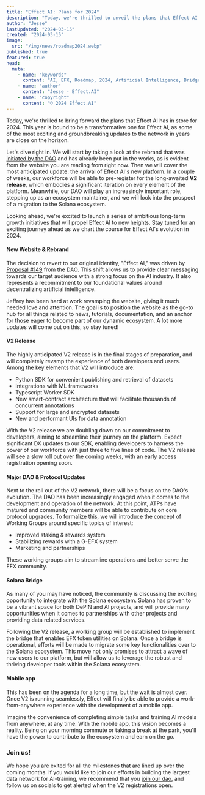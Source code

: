 ```yaml
---
title: "Effect AI: Plans for 2024"
description: "Today, we're thrilled to unveil the plans that Effect AI has in store for 2024"
author: "Jesse"
lastUpdated: "2024-03-15"
created: "2024-03-15"
image:
  src: "/img/news/roadmap2024.webp"
published: true
featured: true
head:
  meta:
    - name: "keywords"
      content: "AI, EFX, Roadmap, 2024, Artificial Intelligence, Bridge, Solana"
    - name: "author"
      content: "Jesse - Effect.AI"
    - name: "copyright"
      content: "© 2024 Effect.AI"
---
```


Today, we're thrilled to bring forward the plans that Effect AI has in store for 2024. This year is bound to be a transformative one for Effect AI, as some of the most exciting and groundbreaking updates to the network in years are close on the horizon.

Let's dive right in. We will start by taking a look at the rebrand that was [initiated by the DAO](https://dao.effect.network/proposals/149) and has already been put in the works, as is evident from the website you are reading from right now. Then we will cover the most anticipated update: the arrival of Effect AI's new platform. In a couple of weeks, our workforce will  be able to pre-register for the long-awaited **V2 release**, which embodies a significant iteration on every element of the platform. Meanwhile, our DAO will play an increasingly important role, stepping up as an ecosystem maintainer, and we will look into the prospect of a migration to the Solana ecosystem.

Looking ahead, we're excited to launch a series of ambitious long-term growth initiatives that will propel Effect AI to new heights. Stay tuned for an exciting journey ahead as we chart the course for Effect AI's evolution in 2024.

#### New Website & Rebrand

The decision to revert to our original identity, "Effect AI," was driven by [Proposal #149](https://dao.effect.network/proposals/149) from the DAO. This shift allows us to provide clear messaging towards  our target audience with a strong focus on the AI industry. It also represents a recommitment to our foundational values around decentralizing artificial intelligence. 

Jeffrey has been hard at work revamping the website, giving it much needed love and attention. The goal is to position the website as the go-to hub for all things related to news, tutorials, documentation, and an anchor for those eager to become part of our dynamic ecosystem. A lot more updates will come out on this, so stay tuned!

#### V2 Release

The highly anticipated V2 release is in the final stages of preparation, and will completely revamp the experience of both developers and users. Among the key elements that V2 will introduce are:

- Python SDK for convenient publishing and retrieval of datasets
- Integrations with ML frameworks
- Typescript Worker SDK
- New smart-contract architecture that will facilitate thousands of concurrent annotations
- Support for large and encrypted datasets 
- New and performant UIs for data annotation

With the V2 release we are doubling down on our commitment to developers, aiming to streamline their journey on the platform. Expect significant DX updates to our SDK, enabling developers to harness the power of our workforce with just three to five lines of code. The V2 release will see a slow roll out over the coming weeks, with an early access registration opening soon.

#### Major DAO & Protocol Updates

Next to the roll out of the V2 network, there will be a focus on the DAO's evolution. The DAO has been increasingly engaged when it comes to the development and operation of the network. At this point, ATPs have matured and community members will be able to contribute on core protocol upgrades. To formalize this, we will introduce the concept of Working Groups around specific topics of interest:

- Improved staking & rewards system
- Stabilizing rewards with a G-EFX system
- Marketing and partnerships

These working groups aim to streamline operations and better serve the EFX community.

#### Solana Bridge

As many of you may have noticed, the community is discussing the exciting opportunity to integrate with the Solana ecosystem. Solana has proven to be a vibrant space for both DePIN and AI projects, and will provide many opportunities when it comes to partnerships with other projects and providing data related services.

Following the V2 release, a working group will be established to implement the bridge that enables EFX token utilities on Solana. Once a bridge is operational, efforts will be made to migrate some key functionalities over to the Solana ecosystem. This move not only promises to attract a wave of new users to our platform, but will allow us to leverage the robust and thriving developer tools within the Solana ecosystem.

#### Mobile app

This has been on the agenda for a long time, but the wait is almost over. Once V2 is running seamlessly, Effect will finally be able to provide a work-from-anywhere experience with the development of a mobile app.

Imagine the convenience of completing simple tasks and training AI models from anywhere, at any time. With the mobile app, this vision becomes a reality. Being on your morning commute or taking a break at the park, you'll have the power to contribute to the ecosystem and earn on the go.

### Join us!

We hope you are exited for all the milestones that are lined up over the coming months. If you would like to join our efforts in building the largest data network for AI-training, we recommend that you [join our dao](dao.effect.network), and follow us on socials to get alerted when the V2 registrations open.
